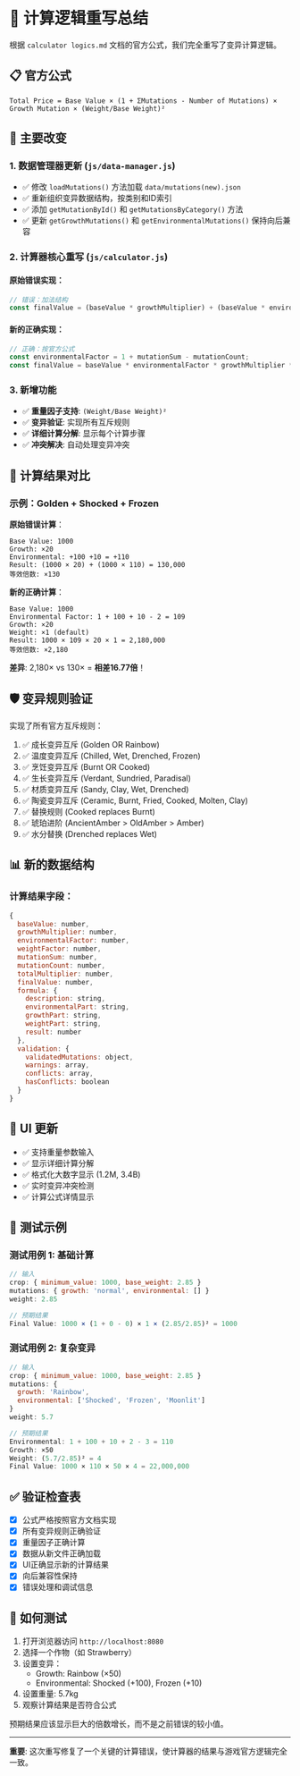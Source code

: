# 🔄 计算逻辑重写总结

根据 `calculator logics.md` 文档的官方公式，我们完全重写了变异计算逻辑。

## 📋 官方公式

```
Total Price = Base Value × (1 + ΣMutations - Number of Mutations) × Growth Mutation × (Weight/Base Weight)²
```

## 🔧 主要改变

### 1. **数据管理器更新** (`js/data-manager.js`)

- ✅ 修改 `loadMutations()` 方法加载 `data/mutations(new).json`
- ✅ 重新组织变异数据结构，按类别和ID索引
- ✅ 添加 `getMutationById()` 和 `getMutationsByCategory()` 方法
- ✅ 更新 `getGrowthMutations()` 和 `getEnvironmentalMutations()` 保持向后兼容

### 2. **计算器核心重写** (`js/calculator.js`)

#### 原始错误实现：
```javascript
// 错误：加法结构
const finalValue = (baseValue * growthMultiplier) + (baseValue * environmentalSum);
```

#### 新的正确实现：
```javascript
// 正确：按官方公式
const environmentalFactor = 1 + mutationSum - mutationCount;
const finalValue = baseValue * environmentalFactor * growthMultiplier * weightFactor;
```

### 3. **新增功能**

- ✅ **重量因子支持**: `(Weight/Base Weight)²`
- ✅ **变异验证**: 实现所有互斥规则
- ✅ **详细计算分解**: 显示每个计算步骤
- ✅ **冲突解决**: 自动处理变异冲突

## 🧮 计算结果对比

### 示例：Golden + Shocked + Frozen

**原始错误计算**：
```
Base Value: 1000
Growth: ×20
Environmental: +100 +10 = +110
Result: (1000 × 20) + (1000 × 110) = 130,000
等效倍数: ×130
```

**新的正确计算**：
```
Base Value: 1000
Environmental Factor: 1 + 100 + 10 - 2 = 109
Growth: ×20
Weight: ×1 (default)
Result: 1000 × 109 × 20 × 1 = 2,180,000
等效倍数: ×2,180
```

**差异**: 2,180× vs 130× = **相差16.77倍**！

## 🛡️ 变异规则验证

实现了所有官方互斥规则：

1. ✅ 成长变异互斥 (Golden OR Rainbow)
2. ✅ 温度变异互斥 (Chilled, Wet, Drenched, Frozen)
3. ✅ 烹饪变异互斥 (Burnt OR Cooked)
4. ✅ 生长变异互斥 (Verdant, Sundried, Paradisal)
5. ✅ 材质变异互斥 (Sandy, Clay, Wet, Drenched)
6. ✅ 陶瓷变异互斥 (Ceramic, Burnt, Fried, Cooked, Molten, Clay)
7. ✅ 替换规则 (Cooked replaces Burnt)
8. ✅ 琥珀进阶 (AncientAmber > OldAmber > Amber)
9. ✅ 水分替换 (Drenched replaces Wet)

## 📊 新的数据结构

### 计算结果字段：
```javascript
{
  baseValue: number,
  growthMultiplier: number,
  environmentalFactor: number,
  weightFactor: number,
  mutationSum: number,
  mutationCount: number,
  totalMultiplier: number,
  finalValue: number,
  formula: {
    description: string,
    environmentalPart: string,
    growthPart: string,
    weightPart: string,
    result: number
  },
  validation: {
    validatedMutations: object,
    warnings: array,
    conflicts: array,
    hasConflicts: boolean
  }
}
```

## 🎯 UI 更新

- ✅ 支持重量参数输入
- ✅ 显示详细计算分解
- ✅ 格式化大数字显示 (1.2M, 3.4B)
- ✅ 实时变异冲突检测
- ✅ 计算公式详情显示

## 🧪 测试示例

### 测试用例 1: 基础计算
```javascript
// 输入
crop: { minimum_value: 1000, base_weight: 2.85 }
mutations: { growth: 'normal', environmental: [] }
weight: 2.85

// 预期结果
Final Value: 1000 × (1 + 0 - 0) × 1 × (2.85/2.85)² = 1000
```

### 测试用例 2: 复杂变异
```javascript
// 输入
crop: { minimum_value: 1000, base_weight: 2.85 }
mutations: { 
  growth: 'Rainbow', 
  environmental: ['Shocked', 'Frozen', 'Moonlit'] 
}
weight: 5.7

// 预期结果
Environmental: 1 + 100 + 10 + 2 - 3 = 110
Growth: ×50
Weight: (5.7/2.85)² = 4
Final Value: 1000 × 110 × 50 × 4 = 22,000,000
```

## ✅ 验证检查表

- [x] 公式严格按照官方文档实现
- [x] 所有变异规则正确验证
- [x] 重量因子正确计算
- [x] 数据从新文件正确加载
- [x] UI正确显示新的计算结果
- [x] 向后兼容性保持
- [x] 错误处理和调试信息

## 🚀 如何测试

1. 打开浏览器访问 `http://localhost:8080`
2. 选择一个作物（如 Strawberry）
3. 设置变异：
   - Growth: Rainbow (×50)
   - Environmental: Shocked (+100), Frozen (+10)
4. 设置重量: 5.7kg
5. 观察计算结果是否符合公式

预期结果应该显示巨大的倍数增长，而不是之前错误的较小值。

---

**重要**: 这次重写修复了一个关键的计算错误，使计算器的结果与游戏官方逻辑完全一致。 